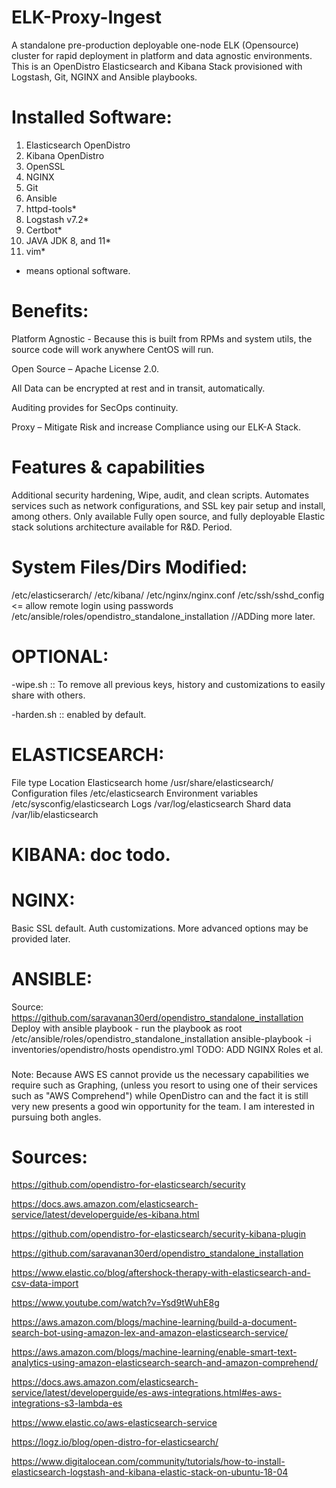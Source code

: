 # ELK-Proxy-Ingest
A standalone pre-production deployable one-node ELK (Opensource) cluster for rapid deployment in platform and data agnostic environments. This is an OpenDistro Elasticsearch and Kibana Stack provisioned with Logstash, Git, NGINX and Ansible playbooks.


# Installed Software:
1. Elasticsearch OpenDistro
2. Kibana OpenDistro
3. OpenSSL
4. NGINX
5. Git
6. Ansible
7. httpd-tools*
8. Logstash v7.2*
9. Certbot*
10. JAVA JDK 8, and 11*
11. vim*

* means optional software.

# Benefits:
Platform Agnostic - Because this is built from RPMs and system utils, the source code will work anywhere CentOS will run.

Open Source – Apache License 2.0.

All Data can be encrypted at rest and in transit, automatically.

Auditing provides for SecOps continuity.

Proxy – Mitigate Risk and increase Compliance using our ELK-A Stack.


# Features & capabilities
Additional security hardening, Wipe, audit, and clean scripts.
Automates services such as network configurations, and SSL key pair setup and install, among others.
Only available Fully open source, and fully deployable Elastic stack solutions architecture available for R&D. Period.

# System Files/Dirs Modified:
/etc/elasticserarch/
/etc/kibana/
/etc/nginx/nginx.conf
/etc/ssh/sshd_config <= allow remote login using passwords
/etc/ansible/roles/opendistro_standalone_installation
//ADDing more later.

# OPTIONAL:
-wipe.sh :: To remove all previous keys, history and customizations to easily share with others.

-harden.sh :: enabled by default.

# ELASTICSEARCH:

File type		Location
Elasticsearch home	/usr/share/elasticsearch/
Configuration files	/etc/elasticsearch
Environment variables	/etc/sysconfig/elasticsearch
Logs			/var/log/elasticsearch
Shard data		/var/lib/elasticsearch

# KIBANA: doc todo.

# NGINX:
  Basic SSL default. Auth customizations. More advanced options may be provided later.


# ANSIBLE:
Source: https://github.com/saravanan30erd/opendistro_standalone_installation
Deploy with ansible playbook - run the playbook as root
/etc/ansible/roles/opendistro_standalone_installation
ansible-playbook -i inventories/opendistro/hosts opendistro.yml
TODO: ADD NGINX Roles et al.

###

Note: Because AWS ES cannot provide us the necessary capabilities we require such as Graphing, (unless you resort to using one of their services such as "AWS Comprehend") while OpenDistro can and the fact it is still very new presents a good win opportunity for the team. I am interested in pursuing both angles.

# Sources:
https://github.com/opendistro-for-elasticsearch/security

https://docs.aws.amazon.com/elasticsearch-service/latest/developerguide/es-kibana.html

https://github.com/opendistro-for-elasticsearch/security-kibana-plugin

https://github.com/saravanan30erd/opendistro_standalone_installation

https://www.elastic.co/blog/aftershock-therapy-with-elasticsearch-and-csv-data-import

https://www.youtube.com/watch?v=Ysd9tWuhE8g

https://aws.amazon.com/blogs/machine-learning/build-a-document-search-bot-using-amazon-lex-and-amazon-elasticsearch-service/

https://aws.amazon.com/blogs/machine-learning/enable-smart-text-analytics-using-amazon-elasticsearch-search-and-amazon-comprehend/

https://docs.aws.amazon.com/elasticsearch-service/latest/developerguide/es-aws-integrations.html#es-aws-integrations-s3-lambda-es

https://www.elastic.co/aws-elasticsearch-service

https://logz.io/blog/open-distro-for-elasticsearch/

https://www.digitalocean.com/community/tutorials/how-to-install-elasticsearch-logstash-and-kibana-elastic-stack-on-ubuntu-18-04

